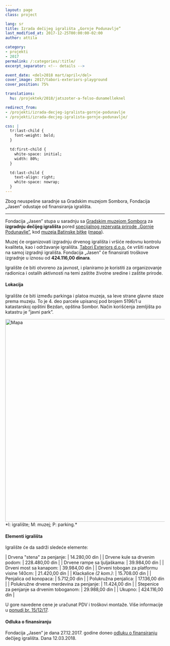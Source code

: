 ```yaml
---
layout: page
class: project

lang: sr
title: Izrada dečijeg igrališta „Gornje Podunavlje”
last_modified_at: 2017-12-25T00:00:00-02:00
author: attila

category:
- projekti
- 2017
permalink: /:categories/:title/
excerpt_separator: <!-- details -->

event_date: <del>2018 mart/april</del>
cover_image: 2017/tabori-exteriors-playground
cover_position: 75%

translations:
  hu: /projektek/2018/jatszoter-a-felso-dunamelleknel

redirect_from:
- /projekti/izrada-decjeg-igralista-gornje-podunavlje
- /projekti/izrada-decjeg-igralista-gornje-podunavlje/

css: |
  tr:last-child {
    font-weight: bold;
  }

  td:first-child {
    white-space: initial;
    width: 80%;
  }

  td:last-child {
    text-align: right;
    white-space: nowrap;
  }
---
```

Zbog neuspešne saradnje sa Gradskim muzejom Sombora, Fondacija „Jasen” odustaje
od finansiranja igrališta.

<!-- details -->

---

Fondacija „Jasen” stupa u saradnju sa [Gradskim muzejom Sombora] za **izgradnju
dečijeg igrališta** pored [specijalnog rezervata prirode „Gornje Podunavlje”],
kod [muzeja Batinske bitke] ([mapa]).

Muzej će organizovati izgradnju drvenog igrališta i vršiće redovnu kontrolu
kvaliteta, kao i održavanje igrališta. [Tabori Exteriors d.o.o.] će vršiti
radove na samoj izgradnji igrališta. Fondacija „Jasen” će finansirati
troškove izgradnje u iznosu od **424.116,00 dinara**.

[Gradskim Muzejom Sombora]: http://gms.rs
[specijalnog rezervata prirode „Gornje Podunavlje”]: https://sr.wikipedia.org/sr-el/Specijalni_rezervat_prirode_Gornje_Podunavlje
[muzeja Batinske bitke]: https://sr.wikipedia.org/sr-el/Memorijalni_kompleks_Batinska_bitka
[mapa]: https://goo.gl/maps/18hj8bEdz422
[Tabori Exteriors d.o.o.]: http://www.tabori-drvo.com

Igralište će biti otvoreno za javnost, i planiramo je koristiti za
organizovanje radionica i ostalih aktivnosti na temi zaštite životne sredine i
zaštite prirode.

#### Lokacija

Igralište će biti između parkinga i platoa muzeja, sa
leve strane glavne staze prema muzeju. To je 4. deo parcele upisanoj pod brojem
5196/1 u katastarskoj opštini Bezdan, opština Sombor. Način korišćenja
zemljišta po katastru je ”javni park”.

<div class="center-align">
  <img class="responsive-img" src="https://maps.googleapis.com/maps/api/staticmap?zoom=17&size=640x280&scale=2&maptype=hybrid&markers=color:green|label:I|45.850479,18.860708&markers=color:red|label:M|45.850602,18.861131&markers=color:blue|label:P|45.849931,18.861064&language=sr&key={{ site.data.apis.google_cloud_api_key }}" alt="Mapa" style="width: 640px;">
  <div markdown="1">
*I: igralište; M: muzej; P: parking.*
  </div>
</div>

#### Elementi igrališta

Igralište će da sadrži sledeće elemente:

<div class="pricelist" markdown="1">

| Drvena "stena" za penjanje:                 |  14.280,00 din |
| Drvene kule sa drvenim podom:               | 228.480,00 din |
| Drvene rampe sa ljuljaškama:                |  39.984,00 din |
| Drveni most sa kanapom:                     |  39.984,00 din |
| Drveni tobogan za platformu visine 140cm:   |  21.420,00 din |
| Klackalice *(2 kom.)*:                      |  15.708.00 din |
| Penjalica od konopaca:                      |   5.712,00 din |
| Polukružna penjalica:                       |  17.136,00 din |
| Polukružne drvene merdevina za penjanje:    |  11.424,00 din |
| Stepenice za penjanje sa drvenim toboganom: |  29.988,00 din |
| Ukupno:                                     | 424.116,00 din |

</div>

U gore navedene cene je uračunat PDV i troškovi montaže. Više informacije u
[ponudi br. 15/12/17].

[ponudi br. 15/12/17]: /docs/tabori-exteriors-doo-ponuda-15-12-17.pdf

#### Odluka o finansiranju

Fondacija „Jasen” je dana 27.12.2017. godine doneo [odluku o finansiranju]
dečijeg igrališta. Dana 12.03.2018.

[odluku o finansiranju]: /docs/odluka-o-finansiranju-decijeg-igralista-gornje-podunavlje.pdf
